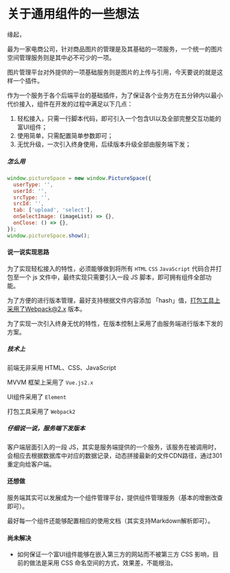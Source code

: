 # 关于通用组件的一些想法

缘起，

最为一家电商公司，针对商品图片的管理是及其基础的一项服务，一个统一的图片空间管理服务则是其中必不可少的一项。

图片管理平台对外提供的一项基础服务则是图片的上传与引用，今天要说的就是这样一个插件。

作为一个服务于各个后端平台的基础插件，为了保证各个业务方在五分钟内以最小代价接入，组件在开发的过程中满足以下几点：

1. 轻松接入，只需一行脚本代码，即可引入一个包含UI以及全部完整交互功能的富UI组件；
2. 使用简单，只需配置简单参数即可；
3. 无忧升级，一次引入终身使用，后续版本升级全部由服务端下发；


##### 怎么用

```javascript
window.pictureSpace = new window.PictureSpace({
  userType: '',
  userId: '',
  srcType: '',
  srcId: '',
  tab: ['upload', 'select'],
  onSelectImage: (imageList) => {},
  onClose: () => {},
});
window.pictureSpace.show();
```



#### 说一说实现思路

为了实现轻松接入的特性，必须能够做到将所有 `HTML` `CSS` `JavaScript` 代码合并打包至一个 js 文件中，最终实现只需要引入一段 JS 脚本，即可拥有组件全部功能。

为了方便的进行版本管理，最好支持根据文件内容添加 「hash」值，打包工具上采用了Webpack@2.x 版本。

为了实现一次引入终身无忧的特性，在版本控制上采用了由服务端进行版本下发的方案。

##### 技术上

前端无非采用 HTML、CSS、JavaScript

MVVM 框架上采用了 `Vue.js2.x` 

UI组件采用了 `Element`

打包工具采用了 `Webpack2`

##### 仔细说一说，服务端下发版本

客户端层面引入的一段 JS，其实是服务端提供的一个服务，该服务在被调用时，会相应去根据数据库中对应的数据记录，动态拼接最新的文件CDN路径，通过301重定向给客户端。

#### 还想做

服务端其实可以发展成为一个组件管理平台，提供组件管理服务（基本的增删改查即可）。

最好每一个组件还能够配置相应的使用文档（其实支持Markdown解析即可）。

#### 尚未解决

- 如何保证一个富UI组件能够在嵌入第三方的网站而不被第三方 CSS 影响，目前的做法是采用 CSS 命名空间的方式，效果差，不能根治。